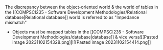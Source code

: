 The discrepancy between the object-oriented world & the world of tables in the [[COMPSCI235 - Software Development Methodologies/Relational database|Relational database]] world is referred to as "Impedance mismatch"
- Objects must be mapped tables in the [[COMPSCI235 - Software Development Methodologies/database|database]] & vice versa![[Pasted image 20231102154328.png]]![[Pasted image 20231102154414.png]]